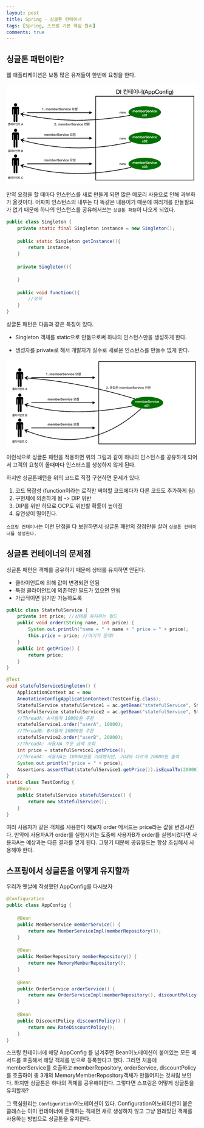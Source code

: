 ```yaml
---
layout: post
title: Spring - 싱글톤 컨테이너
tags: [Spring, 스프링 기본 핵심 원리]
comments: true
---
```


## 싱글톤 패턴이란?

웹 애플리케이션은 보통 많은 유저들이 한번에 요청을 한다.

![singleton1](/assets/img/sigleton.PNG)

만약 요청을 할 때마다 인스턴스를 새로 만들게 되면 많은 메모리 사용으로 인해 과부화가 올것이다. 어짜피 인스턴스의 내부는 다 똑같은 내용이기 때문에 여러개를 만들필요가 없기 때문에 하나의 인스턴스를 공유해서쓰는 `싱글톤 패턴`이 나오게 되었다.

```java
public class Singleton {
    private static final Singleton instance = new Singleton();
    
    public static Singleton getInstance(){
        return instance;
    }
    
    private Singleton(){
        
    }
    
    public void function(){
        //로직
    }
}

```

싱글톤 패턴은 다음과 같은 특징이 있다.

- Singleton 객체를 static으로 만듦으로써 하나의 인스턴스만을 생성하게 한다.
  
- 생성자를 private로 해서 개발자가 실수로 새로운 인스턴스를 만들수 없게 한다.

![singleton2](/assets/img/singleton2.PNG)

이런식으로 싱글톤 패턴을 적용하면 위의 그림과 같이 하나의 인스턴스를 공유하게 되어서 고객의 요청이 올때마다 인스터스를 생성하지 않게 된다.

하지만 싱글톤패턴을 위의 코드로 직접 구현하면 문제가 있다.

1. 코드 복잡성 (function이라는 로직만 써야할 코드에다가 다른 코드도 추가하게 됨)
2. 구현체에 의존하게 됨 -> DIP 위반
3. DIP를 위반 하므로 OCP도 위반할 확률이 높아짐
4. 유연성이 떨어진다.

`스프링 컨테이너`는 이런 단점을 다 보완하면서 싱글톤 패턴의 장점만을 살려 `싱글톤 컨테이너를 생성한다.`

## 싱글톤 컨테이너의 문제점

싱글톤 패턴은 객체를 공유하기 때문에 상태를 유지하면 안된다. 

- 클라이언트에 의해 값이 변경되면 안됨
- 특정 클라이언트에 의존적인 필드가 있으면 안됨
- 가급적이면 읽기만 가능하도록

```java
public class StatefulService {
    private int price; //상태를 유지하는 필드
    public void order(String name, int price) {
        System.out.println("name = " + name + " price = " + price);
        this.price = price; //여기가 문제!
    }
    public int getPrice() {
        return price;
    }
}
```
```java
@Test
void statefulServiceSingleton() {
    ApplicationContext ac = new
    AnnotationConfigApplicationContext(TestConfig.class);
    StatefulService statefulService1 = ac.getBean("statefulService", StatefulService.class);
    StatefulService statefulService2 = ac.getBean("statefulService", StatefulService.class);
    //ThreadA: A사용자 10000원 주문
    statefulService1.order("userA", 10000);
    //ThreadB: B사용자 20000원 주문
    statefulService2.order("userB", 20000);
    //ThreadA: 사용자A 주문 금액 조회
    int price = statefulService1.getPrice();
    //ThreadA: 사용자A는 10000원을 기대했지만, 기대와 다르게 20000원 출력
    System.out.println("price = " + price);
    Assertions.assertThat(statefulService1.getPrice()).isEqualTo(20000);
}
static class TestConfig {
    @Bean
    public StatefulService statefulService() {
        return new StatefulService();
    }
}
```

여러 사용자가 같은 객체를 사용한다 해보자 order 메서드는 price라는 값을 변경시킨다. 만약에 사용자A가 order를 실행시키는 도중에 사용자B가 order를 실행시켰다면 사용자A는 예상과는 다른 결과를 얻게 된다. 그렇기 때문에 공유필드는 항상 조심해서 사용해야 한다.

## 스프링에서 싱글톤을 어떻게 유지할까

우리가 옛날에 작성했던 AppConfig를 다시보자

```java
@Configuration
public class AppConfig {
    
    @Bean
    public MemberService memberService() {
        return new MemberServiceImpl(memberRepository());
    }
    
    @Bean
    public MemberRepository memberRepository() {
        return new MemoryMemberRepository();
    }
    
    @Bean
    public OrderService orderService() {
        return new OrderServiceImpl(memberRepository(), discountPolicy());
    }
    
    @Bean
    public DiscountPolicy discountPolicy() {
        return new RateDiscountPolicy();
    }
}
```

스프링 컨테이너에 해당 AppConfig 를 넘겨주면 Bean어노테이션이 붙어있는 모든 메서드를 호출해서 해당 객체를 빈으로 등록한다고 했다. 그러면 처음에 memberService를 호출하고 memberRepository, orderService, discountPolicy를 호출하여 총 3개의 MemoryMemberRepository객체가 만들어지는 것처럼 보인다. 하지만 싱글톤은 하나의 객체를 공유해야한다. 그렇다면 스프링은 어떻게 싱글톤을 유지할까?

그 핵심원리는 `Configuration`어노테이션이 있다. Configuration어노테이션이 붙은 클래스는 이미 컨테이너에 존재하는 객체면 새로 생성하지 않고 그냥 원래있던 객체를 사용하는 방법으로 싱글톤을 유지한다.
